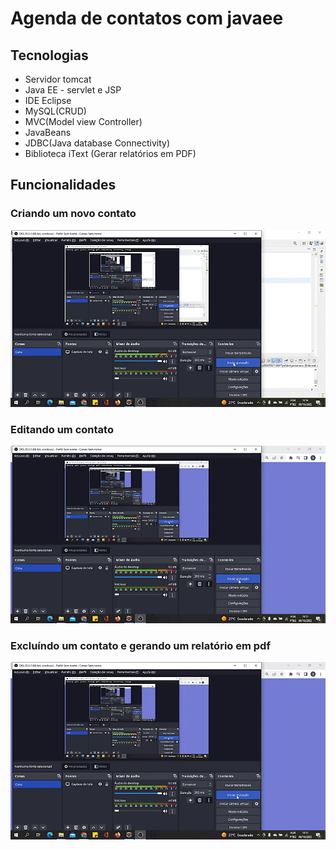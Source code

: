 # Agenda de contatos com javaee
## Tecnologias
- Servidor tomcat
- Java EE - servlet e JSP
- IDE Eclipse
- MySQL(CRUD)
- MVC(Model view Controller)
- JavaBeans
- JDBC(Java database Connectivity)
- Biblioteca iText (Gerar relatórios em PDF)

## Funcionalidades

### Criando um novo contato
![Agenda](https://github.com/DaniloSann/javaee/blob/main/criando%20contato.gif)

### Editando um contato
![Agenda](https://github.com/DaniloSann/javaee/blob/main/editando%20contato.gif)

### Excluíndo um contato e gerando um relatório em pdf
![Agenda](https://github.com/DaniloSann/javaee/blob/main/excluindo%20contato%20e%20gerando%20relatorio.gif)

